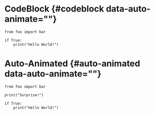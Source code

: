 CodeBlock {#codeblock data-auto-animate=""}
=========

``` {.python .numberLines data-id="code-animation"}
from foo import bar

if True:
    print("Hello World!")
```

Auto-Animated {#auto-animated data-auto-animate=""}
=============

``` {#code .python data-line-numbers="3" data-id="code-animation"}
from foo import bar

print("Surprise!")

if True:
    print("Hello World!")
```
